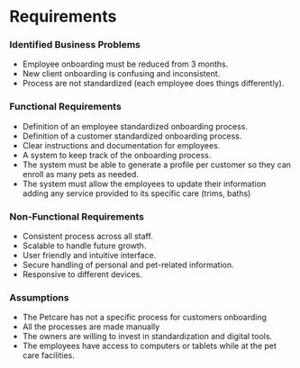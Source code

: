 # Requirements  

### Identified Business Problems  
- Employee onboarding must be reduced from 3 months.  
- New client onboarding is confusing and inconsistent.  
- Process are not standardized (each employee does things differently).  

### Functional Requirements  
-	Definition of an employee standardized onboarding process.
-	Definition of a customer standardized onboarding process.
-	Clear instructions and documentation for employees.
-	A system to keep track of the onboarding process.
-	The system must be able to generate a profile per customer so they can enroll as many pets as needed.
-	The system must allow the employees to update their information adding any service provided to its specific care (trims, baths)
 

### Non-Functional Requirements  
-	Consistent process across all staff.
-	Scalable to handle future growth.
-	User friendly and intuitive interface.
-	Secure handling of personal and pet-related information.
-	Responsive to different devices.

### Assumptions  
-	The Petcare has not a specific process for customers onboarding
-	All the processes are made manually
-	The owners are willing to invest in standardization and digital tools.
-	The employees have access to computers or tablets while at the pet care facilities.
